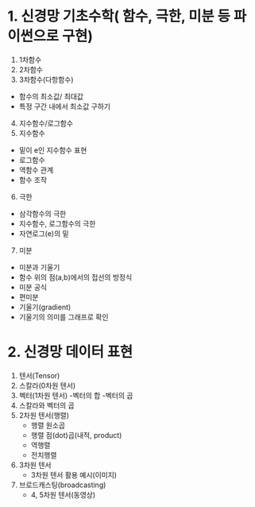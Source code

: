 # 1. 신경망 기초수학( 함수, 극한, 미분 등 파이썬으로 구현)
1. 1차함수
2. 2차함수
3. 3차함수(다항함수)
- 함수의 최소값/ 최대값
- 특정 구간 내에서 최소값 구하기
4. 지수함수/로그함수
5. 지수함수
- 밑이 e인 지수함수 표현
- 로그함수
- 역함수 관계
- 함수 조작
6. 극한
- 삼각함수의 극한
- 지수함수, 로그함수의 극한
- 자연로그(e)의 밑
7. 미분
- 미분과 기울기
- 함수 위의 점(a,b)에서의 접선의 방정식
- 미분 공식
- 편미분
- 기울기(gradient)
- 기울기의 의미를 그래프로 확인
# 2. 신경망 데이터 표현
1. 텐서(Tensor)
2. 스칼라(0차원 텐서)
3. 벡터(1차원 텐서)
   -벡터의 합
   -벡터의 곱
4. 스칼라와 벡터의 곱
5. 2차원 텐서(행렬)
   - 행렬 원소곱
   - 행렬 점(dot)곱(내적, product)
   - 역행렬
   - 전치행렬
6. 3차원 텐서
   - 3차원 텐서 활용 예시(이미지)
7. 브로드캐스팅(broadcasting)
   - 4, 5차원 텐서(동영상)
